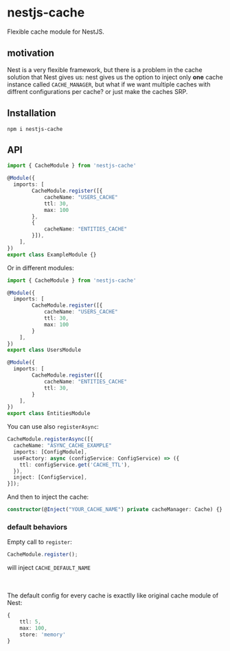 # nestjs-cache

Flexible cache module for NestJS.

## motivation

Nest is a very flexible framework, but there is a problem in the cache solution that Nest gives us: nest gives us the option to inject only **one** cache instance called `CACHE_MANAGER`, but what if we want multiple caches with diffrent configurations per cache? or just make the caches SRP.

## Installation

```
npm i nestjs-cache
```

## API

```typescript
import { CacheModule } from 'nestjs-cache'

@Module({
  imports: [
        CacheModule.register([{
            cacheName: "USERS_CACHE"
            ttl: 30,
            max: 100
        },
        {
            cacheName: "ENTITIES_CACHE"
        }]),
    ],
})
export class ExampleModule {}
```

Or in different modules:

```typescript
import { CacheModule } from 'nestjs-cache'

@Module({
  imports: [
        CacheModule.register([{
            cacheName: "USERS_CACHE"
            ttl: 30,
            max: 100
        }
    ],
})
export class UsersModule

@Module({
  imports: [
        CacheModule.register([{
            cacheName: "ENTITIES_CACHE"
            ttl: 30,
        }
    ],
})
export class EntitiesModule
```

You can use also `registerAsync`:

```typescript
CacheModule.registerAsync([{
  cacheName: "ASYNC_CACHE_EXAMPLE"
  imports: [ConfigModule],
  useFactory: async (configService: ConfigService) => ({
    ttl: configService.get('CACHE_TTL'),
  }),
  inject: [ConfigService],
}]);
```

And then to inject the cache:

```typescript
constructor(@Inject("YOUR_CACHE_NAME") private cacheManager: Cache) {}
```

### default behaviors

Empty call to `register`:

```typescript
CacheModule.register();
```

will inject `CACHE_DEFAULT_NAME`

\
\
The default config for every cache is exactlly like original cache module of Nest:

```typescript
{
    ttl: 5,
    max: 100,
    store: 'memory'
}
```
